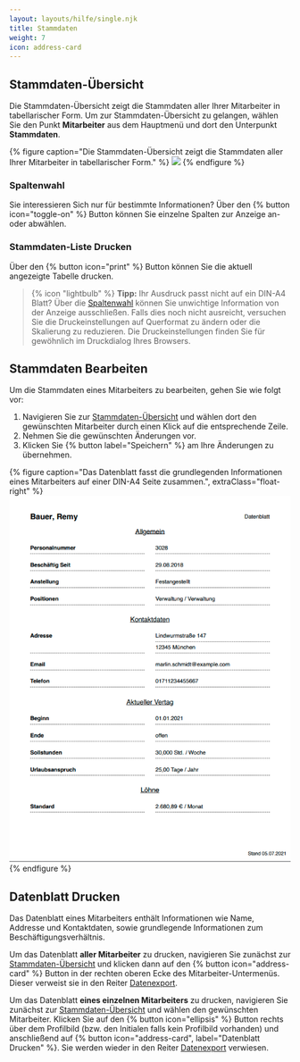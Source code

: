 ```yaml
---
layout: layouts/hilfe/single.njk
title: Stammdaten
weight: 7
icon: address-card
---
```


## Stammdaten-Übersicht

Die Stammdaten-Übersicht zeigt die Stammdaten aller Ihrer Mitarbeiter in tabellarischer Form. Um zur
Stammdaten-Übersicht zu gelangen, wählen Sie den Punkt **Mitarbeiter** aus dem Hauptmenü und dort den Unterpunkt
**Stammdaten**.

{% figure caption="Die Stammdaten-Übersicht zeigt die Stammdaten aller Ihrer Mitarbeiter in tabellarischer Form." %}
<img src="übersicht.webp" />
{% endfigure %}

### Spaltenwahl

Sie interessieren Sich nur für bestimmte Informationen? Über den {% button icon="toggle-on" %} Button können Sie einzelne Spalten zur Anzeige an- oder abwählen.

### Stammdaten-Liste Drucken

Über den {% button icon="print" %} Button können Sie die aktuell angezeigte Tabelle drucken.

> {% icon "lightbulb" %} **Tipp:** Ihr Ausdruck passt nicht auf ein DIN-A4 Blatt? Über die [Spaltenwahl](#spaltenwahl)
> können Sie unwichtige Information von der Anzeige ausschließen. Falls dies noch nicht ausreicht, versuchen Sie die
> Druckeinstellungen auf Querformat zu ändern oder die Skalierung zu reduzieren. Die Druckeinstellungen finden Sie für
> gewöhnlich im Druckdialog Ihres Browsers.

## Stammdaten Bearbeiten

Um die Stammdaten eines Mitarbeiters zu bearbeiten, gehen Sie wie folgt vor:

1. Navigieren Sie zur [Stammdaten-Übersicht](#stammdaten-übersicht) und wählen dort den gewünschten Mitarbeiter durch einen Klick auf die entsprechende Zeile.
2. Nehmen Sie die gewünschten Änderungen vor.
3. Klicken Sie {% button label="Speichern" %} am Ihre Änderungen zu übernehmen.

{% figure caption="Das Datenblatt fasst die grundlegenden Informationen eines Mitarbeiters auf einer DIN-A4 Seite zusammen.", extraClass="float-right" %}
<img src="datenblatt.png" />
{% endfigure %}

## Datenblatt Drucken

Das Datenblatt eines Mitarbeiters enthält Informationen wie Name, Addresse und Kontaktdaten, sowie grundlegende
Informationen zum Beschäftigungsverhältnis.

Um das Datenblatt **aller Mitarbeiter** zu drucken, navigieren Sie zunächst zur
[Stammdaten-Übersicht](stammdaten-übersicht) und klicken dann auf den {% button icon="address-card" %} Button in der rechten oberen Ecke des Mitarbeiter-Untermenüs. Dieser verweist sie in den Reiter [Datenexport](/hilfe/handbuch/datenexport/). 

Um das Datenblatt **eines einzelnen Mitarbeiters** zu drucken, navigieren Sie zunächst zur
[Stammdaten-Übersicht](stammdaten-übersicht) und wählen den gewünschten Mitarbeiter. Klicken Sie auf den {% button icon="ellipsis" %} Button rechts über dem Profilbild (bzw. den Initialen falls kein Profilbild vorhanden) und anschließend auf {% button icon="address-card", label="Datenblatt Drucken" %}. Sie werden wieder in den Reiter [Datenexport](/hilfe/handbuch/datenexport/) verwiesen. 
